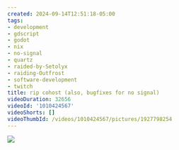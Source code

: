 ```yaml
---
created: 2024-09-14T12:51:18-05:00
tags:
- development
- gdscript
- godot
- nix
- no-signal
- quartz
- raided-by-Setolyx
- raiding-Outfrost
- software-development
- twitch
title: rip cohost (also, bugfixes for no signal)
videoDuration: 32656
videoId: '1010424567'
videoShorts: []
videoThumbId: /videos/1010424567/pictures/1927798254
---
```


![](20240914175118.jpg)
